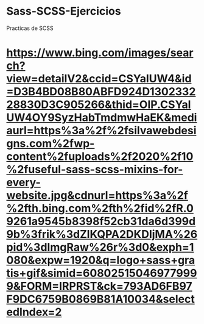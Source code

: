 # Sass-SCSS-Ejercicios
Practicas de SCSS
# https://www.bing.com/images/search?view=detailV2&ccid=CSYalUW4&id=D3B4BD08B80ABFD924D130233228830D3C905266&thid=OIP.CSYalUW4OY9SyzHabTmdmwHaEK&mediaurl=https%3a%2f%2fsilvawebdesigns.com%2fwp-content%2fuploads%2f2020%2f10%2fuseful-sass-scss-mixins-for-every-website.jpg&cdnurl=https%3a%2f%2fth.bing.com%2fth%2fid%2fR.09261a9545b8398f52cb31da6d399d9b%3frik%3dZlKQPA2DKDIjMA%26pid%3dImgRaw%26r%3d0&exph=1080&expw=1920&q=logo+sass+gratis+gif&simid=608025150469779999&FORM=IRPRST&ck=793AD6FB97F9DC6759B0869B81A10034&selectedIndex=2
